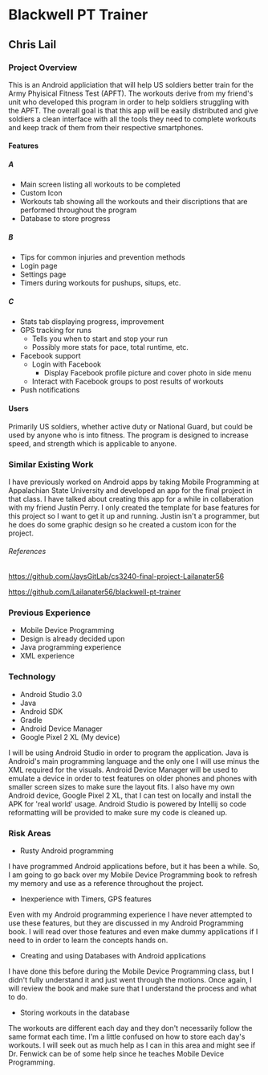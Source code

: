# Blackwell PT Trainer
## Chris Lail

### Project Overview

This is an Android appliciation that will help US soldiers better train for the Army Phyisical Fitness Test (APFT). The workouts derive from my friend's unit who developed this program in order to help soldiers struggling with the APFT. The overall goal is that this app will be easily distributed and give soldiers a clean interface with all the tools they need to complete workouts and keep track of them from their respective smartphones.

#### Features

##### A
* Main screen listing all workouts to be completed
* Custom Icon
* Workouts tab showing all the workouts and their discriptions that are performed throughout the program
* Database to store progress

##### B
* Tips for common injuries and prevention methods
* Login page
* Settings page
* Timers during workouts for pushups, situps, etc.

##### C
* Stats tab displaying progress, improvement
* GPS tracking for runs
  * Tells you when to start and stop your run
  * Possibly more stats for pace, total runtime, etc.
* Facebook support
  * Login with Facebook
    * Display Facebook profile picture and cover photo in side menu
  * Interact with Facebook groups to post results of workouts
* Push notifications

#### Users
Primarily US soldiers, whether active duty or National Guard, but could be used by anyone who is into fitness. The program is designed to increase speed, and strength which is applicable to anyone. 

### Similar Existing Work
I have previously worked on Android apps by taking Mobile Programming at Appalachian State University and developed an app for the final project in that class. I have talked about creating this app for a while in collaberation with my friend Justin Perry. I only created the template for base features for this project so I want to get it up and running. Justin isn't a programmer, but he does do some graphic design so he created a custom icon for the project.

###### References
https://github.com/JaysGitLab/cs3240-final-project-Lailanater56

https://github.com/Lailanater56/blackwell-pt-trainer

### Previous Experience
* Mobile Device Programming
* Design is already decided upon
* Java programming experience
* XML experience

### Technology
* Android Studio 3.0
* Java
* Android SDK
* Gradle
* Android Device Manager
* Google Pixel 2 XL (My device)

I will be using Android Studio in order to program the application. Java is Android's main programming language and the only one I will use minus the XML required for the visuals. Android Device Manager will be used to emulate a device in order to test features on older phones and phones with smaller screen sizes to make sure the layout fits. I also have my own Android device, Google Pixel 2 XL, that I can test on locally and install the APK for 'real world' usage. Android Studio is powered by Intellij so code reformatting will be provided to make sure my code is cleaned up.

### Risk Areas
* Rusty Android programming

I have programmed Android applications before, but it has been a while. So, I am going to go back over my Mobile Device Programming book to refresh my memory and use as a reference throughout the project.

* Inexperience with Timers, GPS features

Even with my Android programming experience I have never attempted to use these features, but they are discussed in my Android Programming book. I will read over those features and even make dummy applications if I need to in order to learn the concepts hands on.

* Creating and using Databases with Android applications

I have done this before during the Mobile Device Programming class, but I didn't fully understand it and just went through the motions. Once again, I will review the book and make sure that I understand the process and what to do.

* Storing workouts in the database

The workouts are different each day and they don't necessarily follow the same format each time. I'm a little confused on how to store each day's workouts. I will seek out as much help as I can in this area and might see if Dr. Fenwick can be of some help since he teaches Mobile Device Programming.
